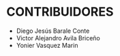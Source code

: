# CONTRIBUIDORES
* Diego Jesús Barale Conte
* Victor Alejandro Avila Briceño
* Yonier Vasquez Marin
